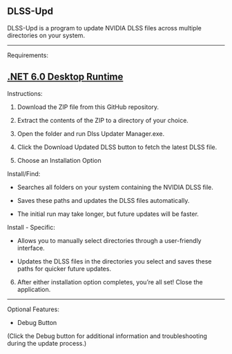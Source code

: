  DLSS-Upd
--------------------------------------------------------------------------------------------------------------
DLSS-Upd is a program to update NVIDIA DLSS files across multiple directories on your system. 

---------------------------------------------------------------------------------------------------------------
Requirements:

[.NET 6.0 Desktop Runtime
](https://dotnet.microsoft.com/en-us/download/dotnet/thank-you/runtime-desktop-6.0.35-windows-x64-installer?cid=getdotnetcore)
---------------------------------------------------------------------------------------------------------------
Instructions:
1. Download the ZIP file from this GitHub repository.

3. Extract the contents of the ZIP to a directory of your choice.

4. Open the folder and run Dlss Updater Manager.exe.

5. Click the Download Updated DLSS button to fetch the latest DLSS file.

6. Choose an Installation Option
    
Install/Find:

- Searches all folders on your system containing the NVIDIA DLSS file.
   
- Saves these paths and updates the DLSS files automatically.
   
- The initial run may take longer, but future updates will be faster.

Install - Specific:

- Allows you to manually select directories through a user-friendly interface.

- Updates the DLSS files in the directories you select and saves these paths for quicker future updates.
  

6. After either installation option completes, you’re all set! Close the application.

---------------------------------------------------------------------------------------------------------------
Optional Features:

- Debug Button

(Click the Debug button for additional information and troubleshooting during the update process.)
